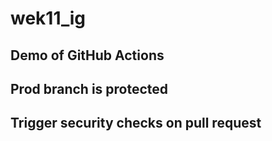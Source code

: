# wek11_ig
## Demo of GitHub Actions
## Prod branch is protected
## Trigger security checks on pull request
